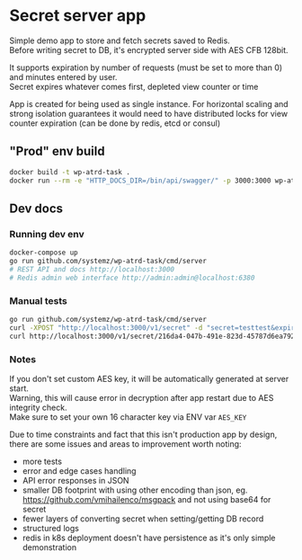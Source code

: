 # Secret server app

Simple demo app to store and fetch secrets saved to Redis.  
Before writing secret to DB, it's encrypted server side with AES CFB 128bit.  

It supports expiration by number of requests (must be set to more than 0) and minutes entered by user.  
Secret expires whatever comes first, depleted view counter or time

App is created for being used as single instance. 
For horizontal scaling and strong isolation guarantees it would need to have distributed locks for view counter expiration (can be done by redis, etcd or consul)

## "Prod" env build

```bash
docker build -t wp-atrd-task .
docker run --rm -e "HTTP_DOCS_DIR=/bin/api/swagger/" -p 3000:3000 wp-atrd-task
```

## Dev docs

### Running dev env

```bash
docker-compose up
go run github.com/systemz/wp-atrd-task/cmd/server
# REST API and docs http://localhost:3000
# Redis admin web interface http://admin:admin@localhost:6380
```

### Manual tests

```bash
go run github.com/systemz/wp-atrd-task/cmd/server
curl -XPOST "http://localhost:3000/v1/secret" -d "secret=testtest&expireAfter=1&expireAfterViews=5"
curl http://localhost:3000/v1/secret/216da4-047b-491e-823d-45787d6ea792
```

### Notes

If you don't set custom AES key, it will be automatically generated at server start.  
Warning, this will cause error in decryption after app restart due to AES integrity check.  
Make sure to set your own 16 character key via ENV var `AES_KEY`

Due to time constraints and fact that this isn't production app by design, there are some issues and areas to improvement worth noting:
- more tests
- error and edge cases handling
- API error responses in JSON
- smaller DB footprint with using other encoding than json, eg. https://github.com/vmihailenco/msgpack and not using base64 for secret
- fewer layers of converting secret when setting/getting DB record
- structured logs
- redis in k8s deployment doesn't have persistence as it's only simple demonstration
